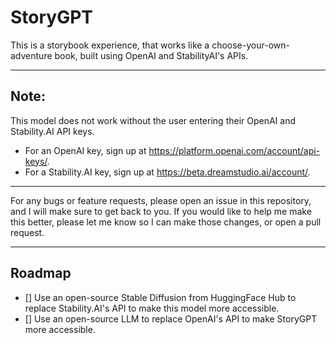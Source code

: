 # StoryGPT

This is a storybook experience, that works like a choose-your-own-adventure book, built using OpenAI and StabilityAI's APIs.

----

## Note:
This model does not work without the user entering their OpenAI and Stability.AI API keys.

- For an OpenAI key, sign up at https://platform.openai.com/account/api-keys/.
- For a Stability.AI key, sign up at https://beta.dreamstudio.ai/account/.

----

For any bugs or feature requests, please open an issue in this repository, and I will make sure to get back to you.
If you would like to help me make this better, please let me know so I can make those changes, or open a pull request.

----

## Roadmap
- [] Use an open-source Stable Diffusion from HuggingFace Hub to replace Stability.AI's API to make this model more accessible.
- [] Use an open-source LLM to replace OpenAI's API to make StoryGPT more accessible.